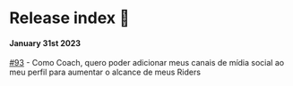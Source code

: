# Release index 🚀

#### January 31st 2023

[#93](/profile/release/93/release.md) - Como Coach, quero poder adicionar meus canais de mídia social ao meu perfil para aumentar o alcance de meus Riders


